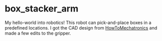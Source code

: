 # box_stacker_arm

My hello-world into robotics! This robot can pick-and-place boxes in a predefined locations. I got the CAD design from [HowToMechatronics](https://youtu.be/_B3gWd3A_SI) and made a few edits to the gripper.
